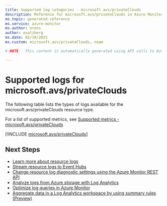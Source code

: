 ```yaml
---
title: Supported log categories - microsoft.avs/privateClouds
description: Reference for microsoft.avs/privateClouds in Azure Monitor Logs.
ms.topic: generated-reference
ms.service: azure-monitor
ms.author: orens
author: osalzberg
ms.date: 02/18/2025
ms.custom: microsoft.avs/privateClouds, naam

# NOTE:  This content is automatically generated using API calls to Azure. Any edits made on these files will be overwritten in the next run of the script. 

---
```





# Supported logs for microsoft.avs/privateClouds  
The following table lists the types of logs available for the microsoft.avs/privateClouds resource type.
  
  
  
For a list of supported metrics, see [Supported metrics - microsoft.avs/privateClouds](../supported-metrics/microsoft-avs-privateclouds-metrics.md)  
  

  
[!INCLUDE [microsoft.avs/privateClouds](~/reusable-content/ce-skilling/azure/includes/azure-monitor/reference/logs/microsoft-avs-privateclouds-logs-include.md)]  
  

## Next Steps

* [Learn more about resource logs](/azure/azure-monitor/essentials/platform-logs-overview)
* [Stream resource logs to Event Hubs](/azure/azure-monitor/essentials/resource-logs#send-to-azure-event-hubs)
* [Change resource log diagnostic settings using the Azure Monitor REST API](/rest/api/monitor/diagnosticsettings)
* [Analyze logs from Azure storage with Log Analytics](/azure/azure-monitor/essentials/resource-logs#send-to-log-analytics-workspace)
* [Optimize log queries in Azure Monitor](/azure/azure-monitor/logs/query-optimization)
* [Aggregate data in a Log Analytics workspace by using summary rules (Preview)](/azure/azure-monitor/logs/summary-rules)